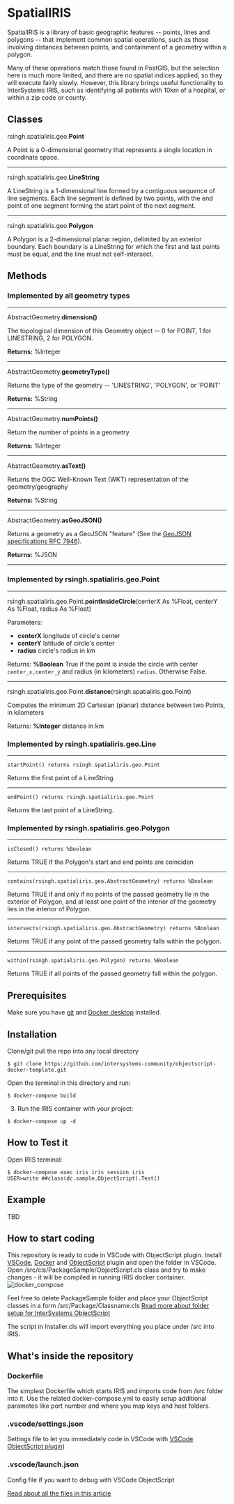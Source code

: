 # SpatialIRIS

SpatialIRIS is a library of basic geographic features -- points, lines and polygons -- that implement common spatial operations, such as those involving distances between points, and containment of a geometry within a polygon. 

Many of these operations match those found in PostGIS, but the selection here is much more limited, and there are no spatial indices applied, so they will execute fairly slowly. However, this library brings useful functionality to InterSystems IRIS, such as identifying all patients with 10km of a hospital, or within a zip code or county.

## Classes

rsingh.spatialiris.geo.**Point**

A Point is a 0-dimensional geometry that represents a single location in coordinate space.

---

rsingh.spatialiris.geo.**LineString**

A LineString is a 1-dimensional line formed by a contiguous sequence of line segments. Each line segment is defined by two points, with the end point of one segment forming the start point of the next segment.

---

rsingh.spatialiris.geo.**Polygon**

A Polygon is a 2-dimensional planar region, delimited by an exterior boundary. Each boundary is a LineString for which the first and last points must be equal, and the line must not self-intersect.

## Methods

### Implemented by all geometry types

---

AbstractGeometry.**dimension()**

  The topological dimension of this Geometry object -- 0 for POINT, 1 for LINESTRING, 2 for POLYGON.

  **Returns:** %Integer

---

AbstractGeometry.**geometryType()**

  Returns the type of the geometry -- 'LINESTRING', 'POLYGON', or 'POINT'

  **Returns:** %String

---

AbstractGeometry.**numPoints()**

  Return the number of points in a geometry

  **Returns:** %Integer

---

AbstractGeometry.**asText()**

  Returns the OGC Well-Known Text (WKT) representation of the geometry/geography

  **Returns:** %String

---

AbstractGeometry.**asGeoJSON()**

  Returns a geometry as a GeoJSON "feature" (See the [GeoJSON specifications RFC 7946](https://tools.ietf.org/html/rfc7946)).

  **Returns:** %JSON

---
### Implemented by rsingh.spatialiris.geo.Point

---

rsingh.spatialiris.geo.Point.**pointInsideCircle**(centerX As %Float, centerY As %Float, radius As %Float)

  Parameters: 
  - **centerX** longitude of circle's center 
  - **centerY** latitude of circle's center
  - **radius** circle's radius in km

  Returns: **%Boolean** True if the point is inside the circle with center `center_x,center_y` and radius (in kilometers) `radius`. Otherwise False.

---

rsingh.spatialiris.geo.Point.**distance**(rsingh.spatialiris.geo.Point)

  Computes the minimum 2D Cartesian (planar) distance between two Points, in kilometers

 Returns: **%Integer** distance in km

### Implemented by rsingh.spatialiris.geo.Line

---

`startPoint() returns rsingh.spatialiris.geo.Point`

Returns the first point of a LineString.

---

`endPoint() returns rsingh.spatialiris.geo.Point`

Returns the last point of a LineString.

### Implemented by rsingh.spatialiris.geo.Polygon

---

`isClosed() returns %Boolean`

Returns TRUE if the Polygon's start and end points are coinciden

---

`contains(rsingh.spatialiris.geo.AbstractGeometry) returns %Boolean`

Returns TRUE if and only if no points of the passed geometry lie in the exterior of Polygon, and at least one point of the interior of the geometry lies in the interior of Polygon.

---

`intersects(rsingh.spatialiris.geo.AbstractGeometry) returns %Boolean`

Returns TRUE if any point of the passed geometry falls within the polygon.

---

`within(rsingh.spatialiris.geo.Polygon) returns %Boolean`

Returns TRUE if all points of the passed geometry fall within the polygon.

## Prerequisites
Make sure you have [git](https://git-scm.com/book/en/v2/Getting-Started-Installing-Git) and [Docker desktop](https://www.docker.com/products/docker-desktop) installed.

## Installation 

Clone/git pull the repo into any local directory

```
$ git clone https://github.com/intersystems-community/objectscript-docker-template.git
```

Open the terminal in this directory and run:

```
$ docker-compose build
```

3. Run the IRIS container with your project:

```
$ docker-compose up -d
```

## How to Test it

Open IRIS terminal:

```
$ docker-compose exec iris iris session iris
USER>write ##class(dc.sample.ObjectScript).Test()
```

## Example

TBD

## How to start coding
This repository is ready to code in VSCode with ObjectScript plugin.
Install [VSCode](https://code.visualstudio.com/), [Docker](https://marketplace.visualstudio.com/items?itemName=ms-azuretools.vscode-docker) and [ObjectScript](https://marketplace.visualstudio.com/items?itemName=daimor.vscode-objectscript) plugin and open the folder in VSCode.
Open /src/cls/PackageSample/ObjectScript.cls class and try to make changes - it will be compiled in running IRIS docker container.
![docker_compose](https://user-images.githubusercontent.com/2781759/76656929-0f2e5700-6547-11ea-9cc9-486a5641c51d.gif)

Feel free to delete PackageSample folder and place your ObjectScript classes in a form
/src/Package/Classname.cls
[Read more about folder setup for InterSystems ObjectScript](https://community.intersystems.com/post/simplified-objectscript-source-folder-structure-package-manager)

The script in Installer.cls will import everything you place under /src into IRIS.


## What's inside the repository

### Dockerfile

The simplest Dockerfile which starts IRIS and imports code from /src folder into it.
Use the related docker-compose.yml to easily setup additional parametes like port number and where you map keys and host folders.

### .vscode/settings.json

Settings file to let you immediately code in VSCode with [VSCode ObjectScript plugin](https://marketplace.visualstudio.com/items?itemName=daimor.vscode-objectscript))

### .vscode/launch.json
Config file if you want to debug with VSCode ObjectScript

[Read about all the files in this article](https://community.intersystems.com/post/dockerfile-and-friends-or-how-run-and-collaborate-objectscript-projects-intersystems-iris)
